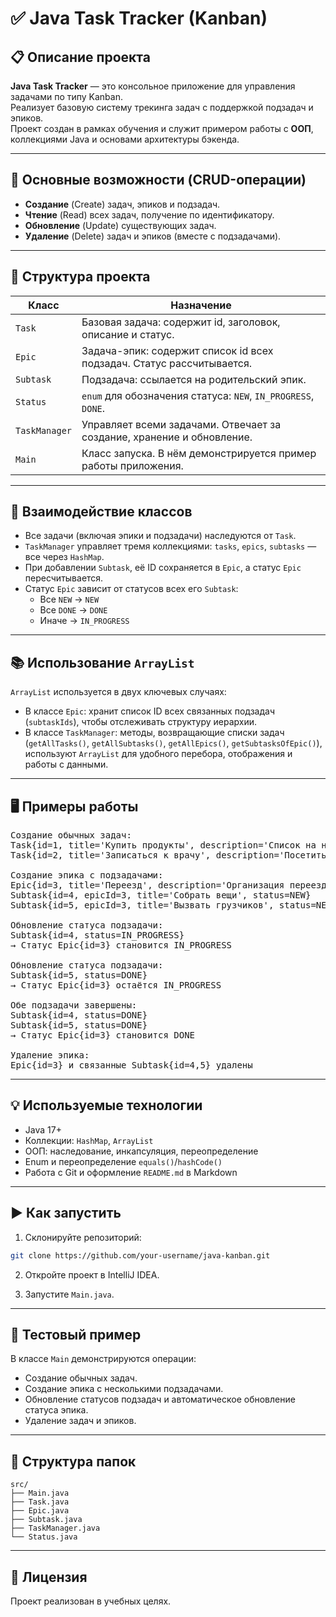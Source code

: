# ✅ Java Task Tracker (Kanban)

## 📋 Описание проекта

**Java Task Tracker** — это консольное приложение для управления задачами по типу Kanban.  
Реализует базовую систему трекинга задач с поддержкой подзадач и эпиков.  
Проект создан в рамках обучения и служит примером работы с **ООП**, коллекциями Java и основами архитектуры бэкенда.

---

## 🔧 Основные возможности (CRUD-операции)

- **Создание** (Create) задач, эпиков и подзадач.
- **Чтение** (Read) всех задач, получение по идентификатору.
- **Обновление** (Update) существующих задач.
- **Удаление** (Delete) задач и эпиков (вместе с подзадачами).

---

## 🧱 Структура проекта

| Класс         | Назначение                                                                 |
|---------------|----------------------------------------------------------------------------|
| `Task`        | Базовая задача: содержит id, заголовок, описание и статус.                |
| `Epic`        | Задача-эпик: содержит список id всех подзадач. Статус рассчитывается.     |
| `Subtask`     | Подзадача: ссылается на родительский эпик.                                |
| `Status`      | `enum` для обозначения статуса: `NEW`, `IN_PROGRESS`, `DONE`.             |
| `TaskManager` | Управляет всеми задачами. Отвечает за создание, хранение и обновление.    |
| `Main`        | Класс запуска. В нём демонстрируется пример работы приложения.            |

---

## 🔄 Взаимодействие классов

- Все задачи (включая эпики и подзадачи) наследуются от `Task`.
- `TaskManager` управляет тремя коллекциями: `tasks`, `epics`, `subtasks` — все через `HashMap`.
- При добавлении `Subtask`, её ID сохраняется в `Epic`, а статус `Epic` пересчитывается.
- Статус `Epic` зависит от статусов всех его `Subtask`:
  - Все `NEW` → `NEW`
  - Все `DONE` → `DONE`
  - Иначе → `IN_PROGRESS`

---

## 📚 Использование `ArrayList`

`ArrayList` используется в двух ключевых случаях:

- В классе `Epic`: хранит список ID всех связанных подзадач (`subtaskIds`), чтобы отслеживать структуру иерархии.
- В классе `TaskManager`: методы, возвращающие списки задач (`getAllTasks()`, `getAllSubtasks()`, `getAllEpics()`, `getSubtasksOfEpic()`), используют `ArrayList` для удобного перебора, отображения и работы с данными.

---

## 🖥️ Примеры работы

<pre>
Создание обычных задач:
Task{id=1, title='Купить продукты', description='Список на неделю', status=NEW}
Task{id=2, title='Записаться к врачу', description='Посетить терапевта', status=NEW}

Создание эпика с подзадачами:
Epic{id=3, title='Переезд', description='Организация переезда', status=NEW}
Subtask{id=4, epicId=3, title='Собрать вещи', status=NEW}
Subtask{id=5, epicId=3, title='Вызвать грузчиков', status=NEW}

Обновление статуса подзадачи:
Subtask{id=4, status=IN_PROGRESS}
→ Статус Epic{id=3} становится IN_PROGRESS

Обновление статуса подзадачи:
Subtask{id=5, status=DONE}
→ Статус Epic{id=3} остаётся IN_PROGRESS

Обе подзадачи завершены:
Subtask{id=4, status=DONE}
Subtask{id=5, status=DONE}
→ Статус Epic{id=3} становится DONE

Удаление эпика:
Epic{id=3} и связанные Subtask{id=4,5} удалены
</pre>

---

## 💡 Используемые технологии

- Java 17+
- Коллекции: `HashMap`, `ArrayList`
- ООП: наследование, инкапсуляция, переопределение
- Enum и переопределение `equals()`/`hashCode()`
- Работа с Git и оформление `README.md` в Markdown

---

## ▶️ Как запустить

1. Склонируйте репозиторий:
```bash
git clone https://github.com/your-username/java-kanban.git
```

2. Откройте проект в IntelliJ IDEA.

3. Запустите `Main.java`.

---

## 🧪 Тестовый пример

В классе `Main` демонстрируются операции:

- Создание обычных задач.
- Создание эпика с несколькими подзадачами.
- Обновление статусов подзадач и автоматическое обновление статуса эпика.
- Удаление задач и эпиков.

---

## 📁 Структура папок

```
src/
├── Main.java
├── Task.java
├── Epic.java
├── Subtask.java
├── TaskManager.java
└── Status.java
```

---

## 📌 Лицензия

Проект реализован в учебных целях.
